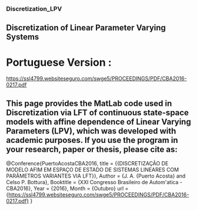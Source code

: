 ### Discretization_LPV
## Discretization of Linear Parameter Varying Systems

# Portuguese Version :
https://ssl4799.websiteseguro.com/swge5/PROCEEDINGS/PDF/CBA2016-0217.pdf

## This page provides the MatLab code used in Discretization via LFT of continuous state-space models with affine dependence of Linear Varying Parameters (LPV), which was developed with academic purposes. If you use the program in your research, paper or thesis, please cite as:

@Conference{PuertoAcostaCBA2016,
  title = {{DISCRETIZAÇÃO DE MODELO AFIM EM ESPAÇO DE ESTADO DE SISTEMAS LINEARES COM PARÂMETROS VARIANTES VIA LFT}},
  Author                   = {J. A. {Puerto Acosta} and Celso P. Bottura},
  Booktitle                = {XXI Congresso Brasileiro de Autom\'atica - CBA2016},
  Year                     = {2016},
  Month                    = {Outubro}
  url                      = {https://ssl4799.websiteseguro.com/swge5/PROCEEDINGS/PDF/CBA2016-0217.pdf}
} 
            
